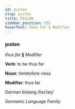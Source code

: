 ```yaml
---
id: pıslon
slug: pıslon
title: PISLON
sidebar_position: 532
hoverText: thus far § Modifier
---
```


### pıslon

*thus far* **§** Modifier

**Verb**: to be thus far

**Noun**: heretofore-ness

**Modifier**: thus far

German bislang /bɪsˈlaŋ/

*Germanic Language Family*
